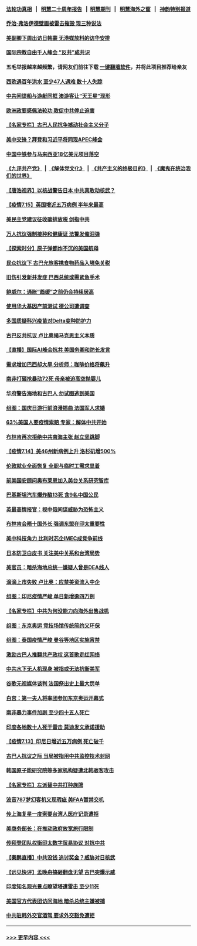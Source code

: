 #### [法轮功真相](https://github.com/gfw-breaker/truth/blob/master/README.md?t=0) &nbsp;&nbsp;|&nbsp;&nbsp; [明慧二十周年报告](https://github.com/gfw-breaker/mh-reports/blob/master/README.md?t=0) &nbsp;&nbsp;|&nbsp;&nbsp;[明慧期刊](https://github.com/gfw-breaker/mh-qikan) &nbsp;&nbsp;|&nbsp;&nbsp; [明慧海外之窗](https://github.com/gfw-breaker/mh-news/blob/master/README.md?t=0) &nbsp;&nbsp;|&nbsp;&nbsp; [神韵特别报道](https://github.com/gfw-breaker/mh-news/blob/master/shenyun.md?t=0)
#### [乔治‧弗洛伊德壁画被雷击摧毁 现三种说法](../pages/nsc418/n13091488.md?t=07160451) 
#### [美副卿下周出访日韩蒙 无港媒放料的访华安排](../pages/nsc418/n13091742.md?t=07160451) 
#### [国际宗教自由千人峰会 “反共”成共识](../pages/nsc418/n13091403.md?t=07160451) 
#### 五毛举报越来越频繁，请网友们前往下载 [一键翻墙软件](https://github.com/gfw-breaker/ssr-accounts)，并将此项目推荐给亲友
#### [西欧遇百年洪水 至少47人遇难 数十人失踪](../pages/nsc418/n13090843.md?t=07160451) 
#### [中共间谍船与游艇同框 澳游客让“天王星”现形](../pages/nsc418/n13091449.md?t=07160451) 
#### [欧洲政要感佩法轮功 敦促中共停止迫害](../pages/nsc418/n13090743.md?t=07160451) 
#### [【名家专栏】古巴人民抗争撼动社会主义分子](../pages/nsc418/n13091074.md?t=07160451) 
#### [美中交锋？拜登和习近平将同现APEC峰会](../pages/nsc418/n13091246.md?t=07160451) 
#### [中国中铁参与马来西亚18亿美元项目落空](../pages/nsc418/n13091262.md?t=07160451) 
#### [《九评共产党》](https://github.com/begood0513/9ping.md/blob/master/README.md) &nbsp;|&nbsp; [《解体党文化》](../../../../jtdwh.md/blob/master/README.md)  &nbsp;|&nbsp; [《共产主义的终极目的》](../../../../gczydzjmd.md/blob/master/README.md) &nbsp;|&nbsp; [《魔鬼在统治我们的世界》](../../../../mgztzwmdsj.md/blob/master/README.md) 
#### [【唐浩视界】以核战警告日本 中共真敢动核武？](../pages/nsc418/n13090771.md?t=07160451) 
#### [【疫情7.15】英国增近五万病例 半年来最高](../pages/nsc418/n13090498.md?t=07160451) 
#### [美民主党建议征收碳排放税 剑指中共](../pages/nsc418/n13090773.md?t=07160451) 
#### [万人抗议强制接种和健康证 法警发催泪弹](../pages/nsc418/n13090673.md?t=07160451) 
#### [【探索时分】原子弹都炸不沉的美国航母](../pages/nsc418/n13084764.md?t=07160451) 
#### [民众抗议下 古巴允旅客携食物药品入境免关税](../pages/nsc418/n13090221.md?t=07160451) 
#### [旧伤引发新并发症 巴西总统或需紧急手术](../pages/nsc418/n13089633.md?t=07160451) 
#### [鲍威尔：通胀“趋缓”之前仍会持续居高](../pages/nsc418/n13089277.md?t=07160451) 
#### [使用华大基因产前测试 德公司遭调查](../pages/nsc418/n13089175.md?t=07160451) 
#### [多国质疑科兴疫苗对Delta变种防护力](../pages/nsc418/n13089147.md?t=07160451) 
#### [古巴反共抗议 卢比奥揭马克思主义本质](../pages/nsc418/n13089106.md?t=07160451) 
#### [【直播】国际AI峰会抗共 美国务卿和防长发言](../pages/nsc418/n13089020.md?t=07160451) 
#### [需求增加巴西却大旱 分析师：咖啡价格将飙升](../pages/nsc418/n13088863.md?t=07160451) 
#### [南非打砸抢暴动72死 母亲被迫高空抛婴儿](../pages/nsc418/n13088915.md?t=07160451) 
#### [华府警告海地和古巴人 勿试图逃到美国](../pages/nsc418/n13088680.md?t=07160451) 
#### [组图：国庆日游行前浪漫插曲 法国军人求婚](../pages/nsc418/n13088568.md?t=07160451) 
#### [63%美国人要疫情索赔 专家：解体中共开始](../pages/nsc418/n13088738.md?t=07160451) 
#### [布林肯再次拒绝中共南海主张 赵立坚跳脚](../pages/nsc418/n13088630.md?t=07160451) 
#### [【疫情7.14】美46州新病例上升 洛杉矶增500%](../pages/nsc418/n13088210.md?t=07160451) 
#### [伦敦就业全面恢复 全职与临时工需求显着](../pages/nsc418/n13087625.md?t=07160451) 
#### [前美国安顾问奥布莱恩加入美台关系研究智库](../pages/nsc418/n13087914.md?t=07160451) 
#### [巴基斯坦汽车爆炸酿13死 含9名中国公民](../pages/nsc418/n13087915.md?t=07160451) 
#### [英最高情报官：视中俄间谍威胁为恐怖主义](../pages/nsc418/n13087657.md?t=07160451) 
#### [布林肯会晤十国外长 强调东盟在印太重要性](../pages/nsc418/n13087385.md?t=07160451) 
#### [美中科技角力 比利时芯企IMEC成竞争前线](../pages/nsc418/n13086846.md?t=07160451) 
#### [日本防卫白皮书 关注美中关系和台湾局势](../pages/nsc418/n13086796.md?t=07160451) 
#### [美官员：暗杀海地总统一嫌疑人曾是DEA线人](../pages/nsc418/n13087057.md?t=07160451) 
#### [滴滴上市失败 卢比奥：应禁美资流入中企](../pages/nsc418/n13086604.md?t=07160451) 
#### [组图：印尼疫情严峻 单日新增逾四万例](../pages/nsc418/n13085957.md?t=07160451) 
#### [【名家专栏】中共为何没能力向海外出售战机](../pages/nsc418/n13086154.md?t=07160451) 
#### [组图：东京奥运 竞技场馆传统简约又环保](../pages/nsc418/n13085345.md?t=07160451) 
#### [组图：泰国疫情严峻 曼谷等地区实施宵禁](../pages/nsc418/n13085736.md?t=07160451) 
#### [激励古巴人推翻共产政权 这首歌走红网络](../pages/nsc418/n13086611.md?t=07160451) 
#### [中共水下无人机现身 被指或无法抗衡美军](../pages/nsc418/n13086338.md?t=07160451) 
#### [谷歌无视媒体谈判 法国祭出史上最大罚单](../pages/nsc418/n13086267.md?t=07160451) 
#### [白宫：第一夫人将率团参加东京奥运开幕式](../pages/nsc418/n13086389.md?t=07160451) 
#### [南非暴力事件加剧 至少四十五人死亡](../pages/nsc418/n13086265.md?t=07160451) 
#### [印度各地数十人死于雷击 莫迪发文承诺援助](../pages/nsc418/n13085574.md?t=07160451) 
#### [【疫情7.13】印尼日增近五万病例 死亡破千](../pages/nsc418/n13085637.md?t=07160451) 
#### [古巴人抗议之际 当局被指用中共监控技术封网](../pages/nsc418/n13085655.md?t=07160451) 
#### [韩国原子能研究院等多家机构疑遭北韩骇客攻击](../pages/nsc418/n13084921.md?t=07160451) 
#### [【名家专栏】左派替中共打种族牌](../pages/nsc418/n13083357.md?t=07160451) 
#### [波音787梦幻客机又现瑕疵 美FAA暂禁交机](../pages/nsc418/n13085369.md?t=07160451) 
#### [传上海复星一度索要台湾人医疗记录遭拒](../pages/nsc418/n13085033.md?t=07160451) 
#### [美商务部长：在推动政府放宽旅行限制](../pages/nsc418/n13084853.md?t=07160451) 
#### [传拜登团队权衡印太数字贸易协议 对抗中共](../pages/nsc418/n13084918.md?t=07160451) 
#### [【秦鹏直播】中共没钱 追讨奖金？威胁对日核武](../pages/nsc418/n13084753.md?t=07160451) 
#### [【远见快评】孟晚舟搞砸翻盘无望 古巴突爆示威](../pages/nsc418/n13084696.md?t=07160451) 
#### [印度知名观光景点瞭望塔遭雷击 至少11死](../pages/nsc418/n13084651.md?t=07160451) 
#### [美国官方代表团访问海地 暗杀总统主嫌被捕](../pages/nsc418/n13084472.md?t=07160451) 
#### [中共驻韩外交官酒驾 要求外交豁免遭拒](../pages/nsc418/n13084473.md?t=07160451) 

----
#### [ >>> 更早内容 <<< ](../indexes/nsc418-earlier.md)
